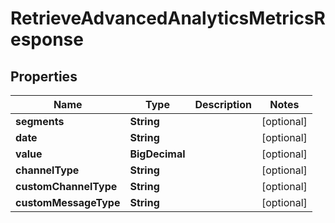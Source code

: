 

# RetrieveAdvancedAnalyticsMetricsResponse


## Properties

| Name | Type | Description | Notes |
|------------ | ------------- | ------------- | -------------|
|**segments** | **String** |  |  [optional] |
|**date** | **String** |  |  [optional] |
|**value** | **BigDecimal** |  |  [optional] |
|**channelType** | **String** |  |  [optional] |
|**customChannelType** | **String** |  |  [optional] |
|**customMessageType** | **String** |  |  [optional] |



